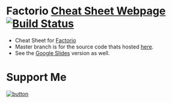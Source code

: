 # Factorio [Cheat Sheet Webpage](https://dddgamer.github.io/angular-travis-ghpages/) [![Build Status](https://travis-ci.org/DDDGamer/factorio-cheat-sheet.svg?branch=master)](https://travis-ci.org/DDDGamer/factorio-cheat-sheet)

* Cheat Sheet for [Factorio](https://www.factorio.com/)
* Master branch is for the source code thats hosted [here](https://dddgamer.github.io/angular-travis-ghpages/).
* See the [Google Slides](https://docs.google.com/presentation/d/1kQRwD9y92yeEInJaDrTzwc3qvk16UzA8GJ-n_RUgxu8/edit#slide=id.g25341ba48a_605_0) version as well.

# Support Me
[![button](https://c5.patreon.com/external/logo/downloads_wordmark_white_on_coral.png)](https://www.patreon.com/deniszholob)
